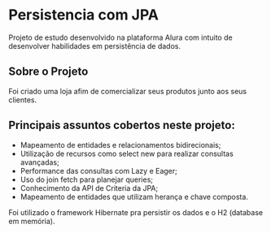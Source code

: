 # Persistencia com JPA

Projeto de estudo desenvolvido na plataforma Alura com intuito de desenvolver habilidades em persistência de dados. 

## Sobre o Projeto
Foi criado uma loja afim de comercializar seus produtos junto aos seus clientes. 

## Principais assuntos cobertos neste projeto:

* Mapeamento de entidades e relacionamentos bidirecionais;
* Utilização de recursos como select new para realizar consultas avançadas;
* Performance das consultas com Lazy e Eager;
* Uso do join fetch para planejar queries;
* Conhecimento da API de Criteria da JPA;
* Mapeamento de entidades que utilizam herança e chave composta. 

Foi utilizado o framework Hibernate pra persistir os dados e o H2 (database em memória).






